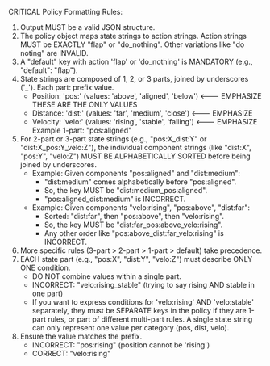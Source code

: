 CRITICAL Policy Formatting Rules:
1. Output MUST be a valid JSON structure.
2. The policy object maps state strings to action strings. Action strings MUST be EXACTLY "flap" or "do_nothing". Other variations like "do noting" are INVALID.
3. A "default" key with action 'flap' or 'do_nothing' is MANDATORY (e.g., "default": "flap").
4. State strings are composed of 1, 2, or 3 parts, joined by underscores ('_'). Each part: prefix:value.
   - Position: 'pos:' (values: 'above', 'aligned', 'below') <--- EMPHASIZE THESE ARE THE ONLY VALUES
   - Distance: 'dist:' (values: 'far', 'medium', 'close') <--- EMPHASIZE
   - Velocity: 'velo:' (values: 'rising', 'stable', 'falling') <--- EMPHASIZE
   Example 1-part: "pos:aligned"
5. For 2-part or 3-part state strings (e.g., "pos:X_dist:Y" or "dist:X_pos:Y_velo:Z"),
   the individual component strings (like "dist:X", "pos:Y", "velo:Z")
   MUST BE ALPHABETICALLY SORTED before being joined by underscores.
   - Example: Given components "pos:aligned" and "dist:medium":
     - "dist:medium" comes alphabetically before "pos:aligned".
     - So, the key MUST be "dist:medium_pos:aligned".
     - "pos:aligned_dist:medium" is INCORRECT.
   - Example: Given components "velo:rising", "pos:above", "dist:far":
     - Sorted: "dist:far", then "pos:above", then "velo:rising".
     - So, the key MUST be "dist:far_pos:above_velo:rising".
     - Any other order like "pos:above_dist:far_velo:rising" is INCORRECT.
6. More specific rules (3-part > 2-part > 1-part > default) take precedence.
7. EACH state part (e.g., "pos:X", "dist:Y", "velo:Z") must describe ONLY ONE condition.
   - DO NOT combine values within a single part.
   - INCORRECT: "velo:rising_stable" (trying to say rising AND stable in one part)
   - If you want to express conditions for 'velo:rising' AND 'velo:stable' separately,
     they must be SEPARATE keys in the policy if they are 1-part rules, or part of
     different multi-part rules. A single state string can only represent one value per category (pos, dist, velo).
8. Ensure the value matches the prefix.
   - INCORRECT: "pos:rising" (position cannot be 'rising')
   - CORRECT: "velo:rising"
   